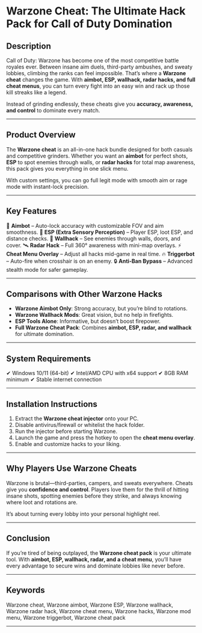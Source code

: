 # Warzone Cheat: The Ultimate Hack Pack for Call of Duty Domination

## Description

Call of Duty: Warzone has become one of the most competitive battle royales ever. Between insane aim duels, third-party ambushes, and sweaty lobbies, climbing the ranks can feel impossible. That’s where a **Warzone cheat** changes the game. With **aimbot, ESP, wallhack, radar hacks, and full cheat menus**, you can turn every fight into an easy win and rack up those kill streaks like a legend.

Instead of grinding endlessly, these cheats give you **accuracy, awareness, and control** to dominate every match.


---

## Product Overview

The **Warzone cheat** is an all-in-one hack bundle designed for both casuals and competitive grinders. Whether you want an **aimbot** for perfect shots, **ESP** to spot enemies through walls, or **radar hacks** for total map awareness, this pack gives you everything in one slick menu.

With custom settings, you can go full legit mode with smooth aim or rage mode with instant-lock precision.

---

## Key Features

🎯 **Aimbot** – Auto-lock accuracy with customizable FOV and aim smoothness.
👀 **ESP (Extra Sensory Perception)** – Player ESP, loot ESP, and distance checks.
🧱 **Wallhack** – See enemies through walls, doors, and cover.
🛰 **Radar Hack** – Full 360° awareness with mini-map overlays.
⚡ **Cheat Menu Overlay** – Adjust all hacks mid-game in real time.
🔥 **Triggerbot** – Auto-fire when crosshair is on an enemy.
🔒 **Anti-Ban Bypass** – Advanced stealth mode for safer gameplay.

---

## Comparisons with Other Warzone Hacks

* **Warzone Aimbot Only**: Strong accuracy, but you’re blind to rotations.
* **Warzone Wallhack Mods**: Great vision, but no help in firefights.
* **ESP Tools Alone**: Informative, but doesn’t boost firepower.
* **Full Warzone Cheat Pack**: Combines **aimbot, ESP, radar, and wallhack** for ultimate domination.

---

## System Requirements

✔ Windows 10/11 (64-bit)
✔ Intel/AMD CPU with x64 support
✔ 8GB RAM minimum
✔ Stable internet connection

---

## Installation Instructions

1. Extract the **Warzone cheat injector** onto your PC.
2. Disable antivirus/firewall or whitelist the hack folder.
3. Run the injector before starting Warzone.
4. Launch the game and press the hotkey to open the **cheat menu overlay**.
5. Enable and customize hacks to your liking.

---

## Why Players Use Warzone Cheats

Warzone is brutal—third-parties, campers, and sweats everywhere. Cheats give you **confidence and control**. Players love them for the thrill of hitting insane shots, spotting enemies before they strike, and always knowing where loot and rotations are.

It’s about turning every lobby into your personal highlight reel.

---

## Conclusion

If you’re tired of being outplayed, the **Warzone cheat pack** is your ultimate tool. With **aimbot, ESP, wallhack, radar, and a cheat menu**, you’ll have every advantage to secure wins and dominate lobbies like never before.

---

## Keywords

Warzone cheat, Warzone aimbot, Warzone ESP, Warzone wallhack, Warzone radar hack, Warzone cheat menu, Warzone hacks, Warzone mod menu, Warzone triggerbot, Warzone cheat pack

---
